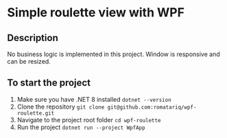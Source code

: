 # Simple roulette view with WPF

## Description
No business logic is implemented in this project. Window is responsive and can be resized.

## To start the project
1. Make sure you have .NET 8 installed ``dotnet --version``
2. Clone the repository ``git clone git@github.com:romatariq/wpf-roulette.git``
3. Navigate to the project root folder ``cd wpf-roulette``
4. Run the project ``dotnet run --project WpfApp``